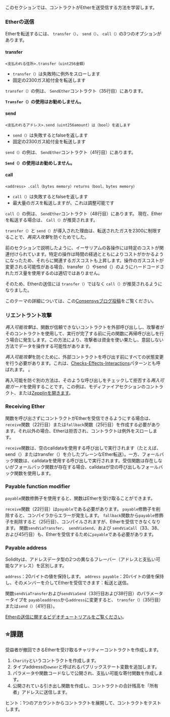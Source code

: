 このセクションでは、コントラクトがEtherを送受信する方法を学習します。

### Etherの送信
Etherを転送するには、 `transfer（）`、 `send（）`、 `call（）`の3つのオプションがあります。

#### **transfer**
`<支払われる住所>.transfer（uint256金額）`
* `transfer（）`は失敗時に例外をスローします
* 固定の2300ガス給付金を転送します

`transfer（）`の例は、 `SendEther`コントラクト（35行目）にあります。

**`Transfer（）`の使用はお勧めしません。**

#### **send**
`<支払われるアドレス>.send（uint256amount）は（bool）を返します`
* `send（）`は失敗するとfalseを返します
* 固定の2300ガス給付金を転送します

`send（）`の例は、 `SendEther`コントラクト（41行目）にあります。

**`Send（）`の使用はお勧めしません。**

#### **call**
`<address> .call（bytes memory）returns（bool、bytes memory）`
* `call（）`は失敗するとfalseを返します
* 最大量のガスを転送しますが、これは調整可能です

`call（）`の例は、 `SendEther`コントラクト（48行目）にあります。
現在、Etherを転送する場合は、 `Call（）`が推奨されます。

`transfer（）`と `send（）`が導入された理由は、転送されたガスを2300に制限することで、*再突入攻撃*を防ぐためでした。

前のセクションで説明したように、イーサリアムの各操作には特定のコストが関連付けられています。特定の操作は時間の経過とともによりコストがかかるようになったため、それらに関連するガスコストも上昇します。操作のガスコストが変更される可能性がある場合、transfer（）やsend（）のようにハードコードされたガス量を使用するのは適切ではありません。

そのため、Etherの送信には `transfer（）`ではなく `call（）`が推奨されるようになりました。

このテーマの詳細については、この<a href="https://consensys.net/diligence/blog/2019/09/stop-using-soliditys-transfer-now/" target="_blank">Consensysブログ投稿</a>をご覧ください。


### リエントラント攻撃
*再入可能攻撃*は、関数が信頼できないコントラクトを外部呼び出しし、攻撃者がそのコントラクトを使用して、実行が完了する前に元の関数に再帰呼び出しを行う場合に発生します。この方法により、攻撃者は資金を使い果たし、意図しない方法でデータを操作する可能性があります。

*再入可能攻撃*を防ぐために、外部コントラクトを呼び出す前にすべての状態変更を行う必要があります。これは、<a href="https://docs.soliditylang.org/en/latest/security-considerations.html#re-entrancy"  target="_blank">Checks-Effects-Interactions</a>パターンとも呼ばれます。 。

再入可能を防ぐ別の方法は、そのような呼び出しをチェックして拒否する*再入可能ガード*を使用することです。この例は、モディファイアセクションのコントラクト、または<a href="https://github.com/OpenZeppelin/openzeppelin-contracts/blob/master/contracts/security/ReentrancyGuardのよりガス効率の高いバージョンで確認できます。 .sol " target =" _ blank">Zepplinを開きます</a>。

### Receiving Ether
関数を呼び出さずにコントラクトがEtherを受信できるようにする場合は、 `receive`関数（22行目）または`fallback`関数（25行目）を作成する必要があります。それ以外の場合、Etherは拒否され、コントラクトは例外をスローします。

`receive`関数は、空のcalldataを使用する呼び出しで実行されます（たとえば、send（）またはtransfer（）を介したプレーンなEther転送）。一方、フォールバック関数は、calldataを使用する呼び出しで実行されます。受信関数は存在しないがフォールバック関数が存在する場合、calldataが空の呼び出しもフォールバック関数を使用します。

### Payable function modifier
`payable`関数修飾子を使用すると、関数はEtherを受け取ることができます。

`receive`関数（22行目）は`payable`である必要があります。 `payable`修飾子を削除すると、コンパイラからエラーが発生します。 `fallback`関数から`payable`修飾子を削除すると（25行目）、コンパイルされますが、Etherを受信できなくなります。
関数`sendViaTransfer`、` sendViaSend`、および `sendViaCall`（33、38、および45行目）も、Etherを受信するために`payable`である必要があります。

### Payable address
Solidityは、アドレスデータ型の2つの異なるフレーバー（アドレスと支払い可能なアドレス）を区別します。

`address`：20バイトの値を保持します。
`address payable`：20バイトの値を保持し、そのメンバーを介してEtherを受信できます：転送と送信。

関数`sendViaTransfer`および`sendViaSend`（33行目および38行目）のパラメータータイプを `payableaddress`から`address`に変更すると、 `transfer（）`（35行目）または`send（）`（41行目）。

<a href="https://www.youtube.com/watch?v=_5vGaqgzlG8" target="_blank">Etherの送信に関するビデオチュートリアルをご覧ください</a>。

## ⭐️課題
受益者が撤回できるEtherを受け取るチャリティーコントラクトを作成します。

1. `Charity`というコントラクトを作成します。
2. タイプaddressの`owner`と呼ばれるパブリックステート変数を追加します。
3. パラメータや関数コードなしで公開され、支払い可能な寄付関数を作成します。
4. 公開されている引き出し関数を作成し、コントラクトの合計残高を「所有者」アドレスに送信します。

ヒント：1つのアカウントからコントラクトを展開して、コントラクトをテストします。